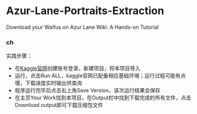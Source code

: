 # Azur-Lane-Portraits-Extraction
Download your Waifus on Azur Lane Wiki: A Hands-on Tutorial

### ch
实践步骤：
- 在[Kaggle官网](https://www.kaggle.com)创建账号登录，新建项目，将本项目导入
- 运行，点击Run ALL，kaggle官网已配备相应基础环境；运行过程可能有点慢，下载进度实时输出供查询
- 程序运行完毕后点击右上角Save Version，该次运行结果会保存
- 在主页Your Work找到本项目，在Output栏中找到下载完成的所有文件，点击Download output即可下载压缩包文件
